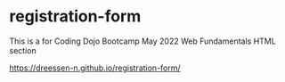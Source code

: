 # registration-form

This is a for Coding Dojo Bootcamp May 2022
Web Fundamentals HTML section

https://dreessen-n.github.io/registration-form/
